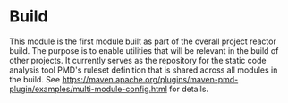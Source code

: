 # Build

This module is the first module built as part of the overall project reactor build.
The purpose is to enable utilities that will be relevant in the build of other projects.
It currently serves as the repository for the static code analysis tool PMD's ruleset definition that is shared across all modules in the build.
See https://maven.apache.org/plugins/maven-pmd-plugin/examples/multi-module-config.html for details.
